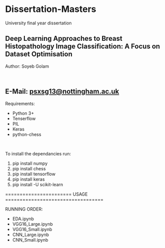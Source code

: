 # Dissertation-Masters
University final year dissertation


Deep Learning Approaches to Breast Histopathology Image Classification: A Focus on Dataset Optimisation
-------------------
Author: Soyeb Golam

<br>

E-Mail: psxsg13@nottingham.ac.uk
-------------------

Requirements:
+ Python 3+
+ Tenserflow
+ PIL
+ Keras
+ python-chess

<br>

To install the dependancies run:
1. pip install numpy
2. pip install chess
3. pip install tensorflow
4. pip install keras
5. pip install -U scikit-learn


======================= USAGE ==================================
<br>

RUNNING ORDER:
+ EDA.ipynb
+ VGG16_Large.ipynb
+ VGG16_Small.ipynb
+ CNN_Large.ipynb
+ CNN_Small.ipynb



